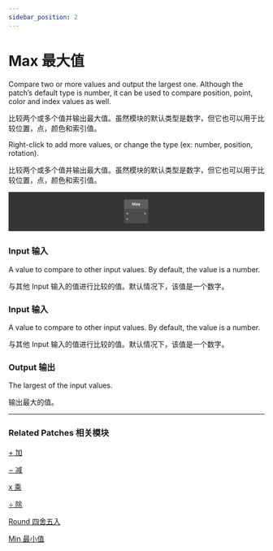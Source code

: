 ```yaml
---
sidebar_position: 2
---
```


# Max 最大值

Compare two or more values and output the largest one. Although the patch’s default type is number, it can be used to compare position, point, color and index values as well.

比较两个或多个值并输出最大值。虽然模块的默认类型是数字，但它也可以用于比较位置，点，颜色和索引值。

Right-click to add more values, or change the type (ex: number, position, rotation).

比较两个或多个值并输出最大值。虽然模块的默认类型是数字，但它也可以用于比较位置，点，颜色和索引值。

![Image](./../../static/img/docs/Math/max.png)

### Input 输入

A value to compare to other input values. By default, the value is a number.

与其他 Input 输入的值进行比较的值。默认情况下，该值是一个数字。

### Input 输入

A value to compare to other input values. By default, the value is a number.

与其他 Input 输入的值进行比较的值。默认情况下，该值是一个数字。

### Output 输出

The largest of the input values.

输出最大的值。

------

### Related Patches 相关模块

[+ 加](./+.md)

[− 减](./-.md)

[x 乘](./x.md)

[÷ 除](./%C3%B7.md)

[Round 四舍五入](./Round.md)

[Min 最小值](./Min.md)
